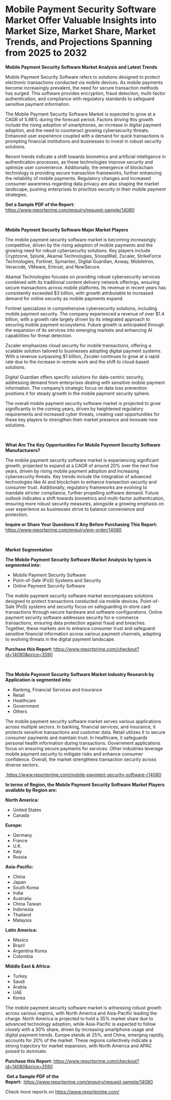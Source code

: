 <p><h1>Mobile Payment Security Software Market Offer Valuable Insights into Market Size, Market Share, Market Trends, and Projections Spanning from 2025 to 2032</h1></p><p><strong>Mobile Payment Security Software Market Analysis and Latest Trends</strong></p>
<p><p>Mobile Payment Security Software refers to solutions designed to protect electronic transactions conducted via mobile devices. As mobile payments become increasingly prevalent, the need for secure transaction methods has surged. This software provides encryption, fraud detection, multi-factor authentication, and compliance with regulatory standards to safeguard sensitive payment information.</p><p>The Mobile Payment Security Software Market is expected to grow at a CAGR of 5.98% during the forecast period. Factors driving this growth include the rising adoption of smartphones, an increase in digital payment adoption, and the need to counteract growing cybersecurity threats. Enhanced user experience coupled with a demand for quick transactions is prompting financial institutions and businesses to invest in robust security solutions.</p><p>Recent trends indicate a shift towards biometrics and artificial intelligence in authentication processes, as these technologies improve security and optimize user convenience. Additionally, the emergence of blockchain technology is providing secure transaction frameworks, further enhancing the reliability of mobile payments. Regulatory changes and increased consumer awareness regarding data privacy are also shaping the market landscape, pushing enterprises to prioritize security in their mobile payment strategies.</p></p>
<p><strong>Get a Sample PDF of the Report:&nbsp;</strong> <a href="https://www.reportprime.com/enquiry/request-sample/14080?utm_campaign=2665&utm_medium=2&utm_source=Github&utm_content=ia&utm_term=20032025&utm_id=mobile-payment-security-software">https://www.reportprime.com/enquiry/request-sample/14080</a></p>
<p>&nbsp;</p>
<p><strong>Mobile Payment Security Software Major Market Players</strong></p>
<p><p>The mobile payment security software market is becoming increasingly competitive, driven by the rising adoption of mobile payments and the growing need for robust cybersecurity solutions. Key players include Cryptzone, Splunk, Akamai Technologies, SnoopWall, Zscaler, StrikeForce Technologies, Fortinet, Symantec, Digital Guardian, Axway, MobileIron, Veracode, VMware, Entrust, and NowSecure.</p><p>Akamai Technologies focuses on providing robust cybersecurity services combined with its traditional content delivery network offerings, ensuring secure transactions across mobile platforms. Its revenue in recent years has consistently exceeded $3 billion, with growth attributable to increased demand for online security as mobile payments expand. </p><p>Fortinet specializes in comprehensive cybersecurity solutions, including mobile payment security. The company experienced a revenue of over $1.4 billion, with a growth rate largely driven by its integrated approach to securing mobile payment ecosystems. Future growth is anticipated through the expansion of its services into emerging markets and enhancing AI capabilities for threat detection.</p><p>Zscaler emphasizes cloud security for mobile transactions, offering a scalable solution tailored to businesses adopting digital payment systems. With a revenue surpassing $1 billion, Zscaler continues to grow at a rapid rate due to the increase in remote work and the shift to cloud-based solutions.</p><p>Digital Guardian offers specific solutions for data-centric security, addressing demand from enterprises dealing with sensitive mobile payment information. The company’s strategic focus on data loss prevention positions it for steady growth in the mobile payment security sphere.</p><p>The overall mobile payment security software market is projected to grow significantly in the coming years, driven by heightened regulatory requirements and increased cyber threats, creating vast opportunities for these key players to strengthen their market presence and innovate new solutions.</p></p>
<p>&nbsp;</p>
<p><strong>What Are The Key Opportunities For Mobile Payment Security Software Manufacturers?</strong></p>
<p><p>The mobile payment security software market is experiencing significant growth, projected to expand at a CAGR of around 20% over the next five years, driven by rising mobile payment adoption and increasing cybersecurity threats. Key trends include the integration of advanced technologies like AI and blockchain to enhance transaction security and consumer trust. Additionally, regulatory frameworks are evolving to mandate stricter compliance, further propelling software demand. Future outlook indicates a shift towards biometrics and multi-factor authentication, ensuring more robust security measures, alongside a growing emphasis on user experience as businesses strive to balance convenience and protection.</p></p>
<p><strong>Inquire or Share Your Questions If Any Before Purchasing This Report:</strong> <a href="https://www.reportprime.com/enquiry/pre-order/14080?utm_campaign=2665&utm_medium=2&utm_source=Github&utm_content=ia&utm_term=20032025&utm_id=mobile-payment-security-software">https://www.reportprime.com/enquiry/pre-order/14080</a></p>
<p>&nbsp;</p>
<p><strong>Market Segmentation</strong></p>
<p><strong>The Mobile Payment Security Software Market Analysis by types is segmented into:</strong></p>
<p><ul><li>Mobile Payment Security Software</li><li>Point-of-Sale (PoS) Systems and Security</li><li>Online Payment Security Software</li></ul></p>
<p><p>The mobile payment security software market encompasses solutions designed to protect transactions conducted via mobile devices. Point-of-Sale (PoS) systems and security focus on safeguarding in-store card transactions through secure hardware and software configurations. Online payment security software addresses security for e-commerce transactions, ensuring data protection against fraud and breaches. Together, these markets aim to enhance consumer trust and safeguard sensitive financial information across various payment channels, adapting to evolving threats in the digital payment landscape.</p></p>
<p><strong>Purchase this Report:&nbsp;</strong><a href="https://www.reportprime.com/checkout?id=14080&price=3590&utm_campaign=2665&utm_medium=2&utm_source=Github&utm_content=ia&utm_term=20032025&utm_id=mobile-payment-security-software">https://www.reportprime.com/checkout?id=14080&price=3590</a></p>
<p>&nbsp;</p>
<p><strong>The Mobile Payment Security Software Market Industry Research by Application is segmented into:</strong></p>
<p><ul><li>Banking, Financial Services and Insurance</li><li>Retail</li><li>Healthcare</li><li>Government</li><li>Others</li></ul></p>
<p><p>The mobile payment security software market serves various applications across multiple sectors. In banking, financial services, and insurance, it protects sensitive transactions and customer data. Retail utilizes it to secure consumer payments and maintain trust. In healthcare, it safeguards personal health information during transactions. Government applications focus on ensuring secure payments for services. Other industries leverage mobile payment security to mitigate risks and enhance consumer confidence. Overall, the market strengthens transaction security across diverse sectors.</p></p>
<p><a href="https://www.reportprime.com/mobile-payment-security-software-r14080?utm_campaign=2665&utm_medium=2&utm_source=Github&utm_content=ia&utm_term=20032025&utm_id=mobile-payment-security-software">&nbsp;https://www.reportprime.com/mobile-payment-security-software-r14080</a></p>
<p><strong>In terms of Region, the Mobile Payment Security Software Market Players available by Region are:</strong></p>
<p>
    <p> <strong> North America: </strong>
        <ul>
            <li>United States</li>
            <li>Canada</li>
        </ul>
        </p> 
    <p> <strong> Europe: </strong>
        <ul>
            <li>Germany</li>
            <li>France</li>
            <li>U.K.</li>
            <li>Italy</li>
            <li>Russia</li>
        </ul>
        </p> 
    <p> <strong> Asia-Pacific: </strong>
        <ul>
            <li>China</li>
            <li>Japan</li>
            <li>South Korea</li>
            <li>India</li>
            <li>Australia</li>
            <li>China Taiwan</li>
            <li>Indonesia</li>
            <li>Thailand</li>
            <li>Malaysia</li>
        </ul>
        </p> 
    <p> <strong> Latin America: </strong>
        <ul>
            <li>Mexico</li>
            <li>Brazil</li>
            <li>Argentina Korea</li>
            <li>Colombia</li>
        </ul>
        </p> 
    <p> <strong> Middle East & Africa: </strong>
        <ul>
            <li>Turkey</li>
            <li>Saudi</li>
            <li>Arabia</li>
            <li>UAE</li>
            <li>Korea</li>
        </ul>
    </p>
    </p>
<p><p>The mobile payment security software market is witnessing robust growth across various regions, with North America and Asia-Pacific leading the charge. North America is projected to hold a 35% market share due to advanced technology adoption, while Asia-Pacific is expected to follow closely with a 30% share, driven by increasing smartphone usage and digital payment trends. Europe stands at 25%, and China, emerging rapidly, accounts for 20% of the market. These regions collectively indicate a strong trajectory for market expansion, with North America and APAC poised to dominate.</p></p>
<p><strong>Purchase this Report: </strong><a href="https://www.reportprime.com/checkout?id=14080&price=3590&utm_campaign=2665&utm_medium=2&utm_source=Github&utm_content=ia&utm_term=20032025&utm_id=mobile-payment-security-software">https://www.reportprime.com/checkout?id=14080&price=3590</a></p>
<p>&nbsp;<strong>Get a Sample PDF of the Report:&nbsp;&nbsp;</strong><a href="https://www.reportprime.com/enquiry/request-sample/14080?utm_campaign=2665&utm_medium=2&utm_source=Github&utm_content=ia&utm_term=20032025&utm_id=mobile-payment-security-software">https://www.reportprime.com/enquiry/request-sample/14080</a></p>
<p><strong></strong></p>
<p>Check more reports on <a href="https://www.reportprime.com/?utm_campaign=2665&utm_medium=2&utm_source=Github&utm_content=ia&utm_term=20032025&utm_id=mobile-payment-security-software">https://www.reportprime.com/</a></p>